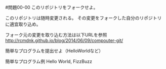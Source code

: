 #問題00-00
このリポジトリをフォークせよ。

このリポジトリは随時変更される。
その変更をフォークした自分のリポジトリに適宜取り込め。

フォーク元の変更を取り込む方法は以下URLを参照
http://rcmdnk.github.io/blog/2014/06/09/compouter-git/

簡単なプログラムを提出せよ（HelloWorldなど）

簡単なプログラム例
Hello World, FizzBuzz


